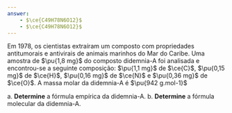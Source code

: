```yaml
---
answer:
    - $\ce{C49H78N6O12}$
    - $\ce{C49H78N6O12}$
---
```


Em 1978, os cientistas extraíram um composto com propriedades antitumorais e antivirais de animais marinhos do Mar do Caribe. Uma amostra de $\pu{1,8 mg}$ do composto didemnia-A foi analisada e encontrou-se a seguinte composição: $\pu{1,1 mg}$ de $\ce{C}$, $\pu{0,15 mg}$ de $\ce{H}$, $\pu{0,16 mg}$ de $\ce{N}$ e $\pu{0,36 mg}$ de $\ce{O}$. A massa molar da didemnia-A é $\pu{942 g.mol-1}$

a. **Determine** a fórmula empírica da didemnia-A.
b. **Determine** a fórmula molecular da didemnia-A.
